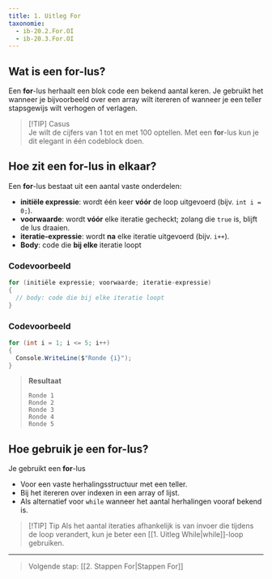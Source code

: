 ```yaml
---
title: 1. Uitleg For  
taxonomie:
  - ib-20.2.For.OI
  - ib-20.3.For.OI
---
```


## Wat is een for-lus?
Een **for**-lus herhaalt een blok code een bekend aantal keren. Je gebruikt het wanneer je bijvoorbeeld over een array wilt itereren of wanneer je een teller stapsgewijs wilt verhogen of verlagen.

> [!TIP] Casus  
> Je wilt de cijfers van 1 tot en met 100 optellen. Met een **for**-lus kun je dit elegant in één codeblock doen.

## Hoe zit een for-lus in elkaar?
Een **for**-lus bestaat uit een aantal vaste onderdelen:
- **initiële expressie**: wordt één keer **vóór** de loop uitgevoerd (bijv. `int i = 0;`).
- **voorwaarde**: wordt **vóór** elke iteratie gecheckt; zolang die `true` is, blijft de lus draaien.
- **iteratie-expressie**: wordt **na** elke iteratie uitgevoerd (bijv. `i++`).
- **Body**: code die **bij elke** iteratie loopt

### Codevoorbeeld
```csharp
for (initiële expressie; voorwaarde; iteratie-expressie)
{
  // body: code die bij elke iteratie loopt
}
```

### Codevoorbeeld
```csharp
for (int i = 1; i <= 5; i++)
{
  Console.WriteLine($"Ronde {i}");
}
```

> **Resultaat**
> ```
> Ronde 1
> Ronde 2
> Ronde 3
> Ronde 4
> Ronde 5
> ```

## Hoe gebruik je een for-lus?
Je gebruikt een **for**-lus
- Voor een vaste herhalingsstructuur met een teller.
- Bij het itereren over indexen in een array of lijst.
- Als alternatief voor `while` wanneer het aantal herhalingen vooraf bekend is.

> [!TIP] Tip
> Als het aantal iteraties afhankelijk is van invoer die tijdens de loop verandert, kun je beter een [[1. Uitleg While|while]]-loop gebruiken.

---

> Volgende stap: [[2. Stappen For|Stappen For]]
